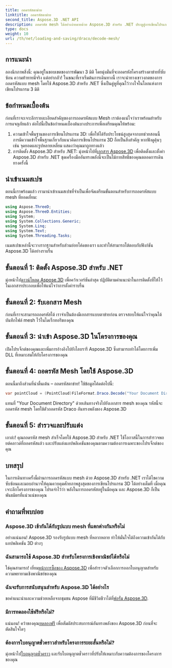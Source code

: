 ```yaml
---
title: ถอดรหัสตาข่าย
linktitle: ถอดรหัสตาข่าย
second_title: Aspose.3D .NET API
description: ถอดรหัส mesh ได้อย่างง่ายดายด้วย Aspose.3D สำหรับ .NET ประตูสู่การเขียนโปรแกรม 3 มิติที่ราบรื่น สำรวจ ปรับแต่ง และยกระดับโครงการของคุณ
type: docs
weight: 10
url: /th/net/loading-and-saving/draco/decode-mesh/
---
```

## การแนะนำ
ลองนึกภาพสิ่งนี้: คุณอยู่ในขอบเขตของการพัฒนา 3 มิติ โดยมุ่งมั่นที่จะถอดรหัสโครงสร้างตาข่ายที่ซับซ้อน ความท้าทายมีจริง แต่อย่ากลัว! ในขณะที่เราเริ่มต้นการเดินทางนี้ เราจะนำทางเขาวงกตของการถอดรหัสแบบ mesh โดยใช้ Aspose.3D สำหรับ .NET ซึ่งเป็นคู่หูที่คุณไว้วางใจในโลกแห่งการเขียนโปรแกรม 3 มิติ
## ข้อกำหนดเบื้องต้น
ก่อนที่เราจะเจาะลึกรายละเอียดสำคัญของการถอดรหัสแบบ Mesh เราต้องแน่ใจว่าเราพร้อมสำหรับการผจญภัยแล้ว ต่อไปนี้เป็นข้อกำหนดเบื้องต้นบางประการเพื่อเตรียมคุณให้พร้อม:
1. ความเข้าใจพื้นฐานของการเขียนโปรแกรม 3D:
   เพื่อให้ได้รับประโยชน์สูงสุดจากบทช่วยสอนนี้ การมีความเข้าใจพื้นฐานเกี่ยวกับแนวคิดการเขียนโปรแกรม 3D ถือเป็นสิ่งสำคัญ หากฟังดูคุ้นๆ เช่น จุดยอดและรูปหลายเหลี่ยม แสดงว่าคุณมาถูกทางแล้ว
2. การติดตั้ง Aspose.3D สำหรับ .NET:
    มุ่งหน้าไปที่[เอกสาร Aspose.3D](https://reference.aspose.com/3d/net/) เพื่อติดตั้งและตั้งค่า Aspose.3D สำหรับ .NET ชุดเครื่องมืออันทรงพลังนี้จะเป็นไม้กายสิทธิ์ของคุณตลอดการเดินทางครั้งนี้
## นำเข้าเนมสเปซ
ตอนนี้เราพร้อมแล้ว เรามานำเข้าเนมสเปซที่จำเป็นเพื่อจัดเตรียมขั้นตอนสำหรับการถอดรหัสแบบ mesh ที่ยอดเยี่ยม:
```csharp
using Aspose.ThreeD;
using Aspose.ThreeD.Entities;
using System;
using System.Collections.Generic;
using System.Linq;
using System.Text;
using System.Threading.Tasks;
```
เนมสเปซเหล่านี้จะวางรากฐานสำหรับส่วนย่อยโค้ดของเรา และทำให้สามารถโต้ตอบกับฟังก์ชัน Aspose.3D ได้อย่างราบรื่น
## ขั้นตอนที่ 1: ติดตั้ง Aspose.3D สำหรับ .NET
   
 มุ่งหน้าไป[ดาวน์โหลด Aspose.3D](https://releases.aspose.com/3d/net/) เพื่อคว้าเวอร์ชันล่าสุด ปฏิบัติตามคำแนะนำในการติดตั้งที่ให้ไว้ในเอกสารประกอบเพื่อให้แน่ใจว่าการตั้งค่าราบรื่น
## ขั้นตอนที่ 2: รับเอกสาร Mesh
ก่อนที่เราจะสามารถถอดรหัสได้ เราจำเป็นต้องมีเอกสารแบบตาข่ายก่อน ตรวจสอบให้แน่ใจว่าคุณได้บันทึกไฟล์ mesh ไว้ในไดเร็กทอรีของคุณ
## ขั้นตอนที่ 3: นำเข้า Aspose.3D ในโครงการของคุณ
เปิดโปรเจ็กต์ของคุณและเพิ่มการอ้างอิงไปยังไลบรารี Aspose.3D ซึ่งสามารถทำได้โดยการเพิ่ม DLL ที่เหมาะสมให้กับโครงการของคุณ
## ขั้นตอนที่ 4: ถอดรหัส Mesh โดยใช้ Aspose.3D
ตอนนี้มาถึงส่วนที่น่าตื่นเต้น – ถอดรหัสตาข่าย! ใช้ข้อมูลโค้ดต่อไปนี้:
```csharp
var pointCloud = (PointCloud)FileFormat.Draco.Decode("Your Document Directory" + "point_cloud_no_qp.drc");
```
แทนที่ "Your Document Directory" ด้วยเส้นทางจริงไปยังเอกสาร mesh ของคุณ รหัสนี้จะถอดรหัส mesh โดยใช้ตัวถอดรหัส Draco อันทรงพลังของ Aspose.3D
## ขั้นตอนที่ 5: สำรวจและปรับแต่ง
เอาล่ะ! คุณถอดรหัส mesh สำเร็จโดยใช้ Aspose.3D สำหรับ .NET ใช้โอกาสนี้ในการสำรวจพอยต์คลาวด์ที่ถอดรหัสแล้ว และปรับแต่งแอปพลิเคชันของคุณตามความต้องการเฉพาะของโปรเจ็กต์ของคุณ
## บทสรุป
ในการเดินทางครั้งนี้ผ่านการถอดรหัสแบบ mesh ด้วย Aspose.3D สำหรับ .NET เราได้ไขความซับซ้อนและมอบอำนาจให้คุณควบคุมศักยภาพสูงสุดของการเขียนโปรแกรม 3D ได้อย่างเต็มที่ เมื่อคุณเจาะลึกโครงการของคุณ โปรดจำไว้ว่า พลังในการถอดรหัสอยู่ในมือคุณ และ Aspose.3D ก็เป็นพันธมิตรที่แน่วแน่ของคุณ
## คำถามที่พบบ่อย
### Aspose.3D เข้ากันได้กับรูปแบบ mesh ที่แตกต่างกันหรือไม่
อย่างแน่นอน! Aspose.3D รองรับรูปแบบ mesh ที่หลากหลาย ทำให้มั่นใจได้ถึงความเข้ากันได้กับแอปพลิเคชัน 3D ต่างๆ
### ฉันสามารถใช้ Aspose.3D สำหรับโครงการเชิงพาณิชย์ได้หรือไม่
 ใช่คุณสามารถ! เยี่ยม[หน้าการซื้อของ Aspose.3D](https://purchase.aspose.com/buy) เพื่อสำรวจตัวเลือกการออกใบอนุญาตสำหรับความพยายามเชิงพาณิชย์ของคุณ
### ฉันจะรับการสนับสนุนสำหรับ Aspose.3D ได้อย่างไร
 ขอคำแนะนำและความช่วยเหลือจากชุมชน Aspose ที่มีชีวิตชีวาได้ที่[ฟอรั่ม Aspose.3D](https://forum.aspose.com/c/3d/18).
### มีการทดลองใช้ฟรีหรือไม่?
 แน่นอน! คว้าของคุณ[ทดลองฟรี](https://releases.aspose.com/) เพื่อสัมผัสประสบการณ์อันทรงพลังของ Aspose.3D ก่อนที่จะตัดสินใจใดๆ
### ต้องการใบอนุญาตชั่วคราวสำหรับโครงการระยะสั้นหรือไม่?
 มุ่งหน้าไป[ใบอนุญาตชั่วคราว](https://purchase.aspose.com/temporary-license/) และรับใบอนุญาตชั่วคราวที่ปรับให้เหมาะกับความต้องการของโครงการของคุณ